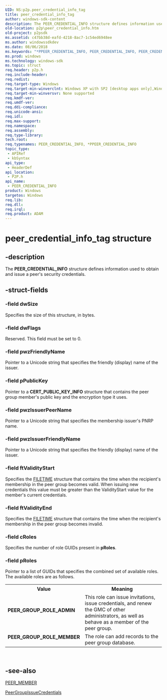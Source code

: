 ```yaml
---
UID: NS:p2p.peer_credential_info_tag
title: peer_credential_info_tag
author: windows-sdk-content
description: The PEER_CREDENTIAL_INFO structure defines information used to obtain and issue a peer's security credentials.
old-location: p2p\peer_credential_info.htm
old-project: p2psdk
ms.assetid: c47bb38d-eafd-4218-8ac7-1c54ed6948ee
ms.author: windowssdkdev
ms.date: 08/06/2018
ms.keywords: "*PPEER_CREDENTIAL_INFO, PEER_CREDENTIAL_INFO, PEER_CREDENTIAL_INFO structure [Peer Networking], PEER_GROUP_ROLE_ADMIN, PEER_GROUP_ROLE_MEMBER, PPEER_CREDENTIAL_INFO, PPEER_CREDENTIAL_INFO structure pointer [Peer Networking], p2p.peer_credential_info, p2p/PEER_CREDENTIAL_INFO, p2p/PPEER_CREDENTIAL_INFO, peer_credential_info_tag"
ms.prod: windows
ms.technology: windows-sdk
ms.topic: struct
req.header: p2p.h
req.include-header: 
req.redist: 
req.target-type: Windows
req.target-min-winverclnt: Windows XP with SP2 [desktop apps only],Windows XP with SP1 with the Advanced Networking Pack forWindows XP
req.target-min-winversvr: None supported
req.kmdf-ver: 
req.umdf-ver: 
req.ddi-compliance: 
req.unicode-ansi: 
req.idl: 
req.max-support: 
req.namespace: 
req.assembly: 
req.type-library: 
tech.root: 
req.typenames: PEER_CREDENTIAL_INFO, *PPEER_CREDENTIAL_INFO
topic_type:
 - APIRef
 - kbSyntax
api_type:
 - HeaderDef
api_location:
 - P2P.h
api_name:
 - PEER_CREDENTIAL_INFO
product: Windows
targetos: Windows
req.lib: 
req.dll: 
req.irql: 
req.product: ADAM
---
```


# peer_credential_info_tag structure


## -description


The <b>PEER_CREDENTIAL_INFO</b> structure defines information used to obtain and issue a peer's security credentials.


## -struct-fields




### -field dwSize

Specifies the size of this structure, in bytes.


### -field dwFlags

Reserved. This field must be set to 0.


### -field pwzFriendlyName

Pointer to a Unicode string that specifies the friendly (display) name of the issuer.


### -field pPublicKey

Pointer to a <b>CERT_PUBLIC_KEY_INFO</b> structure that contains the peer group member's public key and the encryption type it uses.


### -field pwzIssuerPeerName

Pointer to a Unicode string that specifies the membership issuer's PNRP name.


### -field pwzIssuerFriendlyName

Pointer to a Unicode string that specifies the friendly (display) name of the issuer.


### -field ftValidityStart

Specifies the <a href="https://msdn.microsoft.com/2d72b1bc-4687-4672-9644-85ad9b197a72">FILETIME</a> structure that contains the time when the recipient's membership in the peer group becomes valid. When issuing new credentials this value must be greater than the ValidityStart value for the member's current credentials. 


### -field ftValidityEnd

Specifies the <a href="https://msdn.microsoft.com/2d72b1bc-4687-4672-9644-85ad9b197a72">FILETIME</a> structure that contains the time when the recipient's membership in the peer group becomes invalid.


### -field cRoles

Specifies the number of role GUIDs present in <b>pRoles</b>.


### -field pRoles

Pointer to a list of GUIDs that specifies the combined set of available roles. The available roles are as follows.

<table>
<tr>
<th>Value</th>
<th>Meaning</th>
</tr>
<tr>
<td width="40%"><a id="PEER_GROUP_ROLE_ADMIN"></a><a id="peer_group_role_admin"></a><dl>
<dt><b>PEER_GROUP_ROLE_ADMIN</b></dt>
</dl>
</td>
<td width="60%">
This role can issue invitations, issue credentials,   and renew the GMC of other administrators, as well as behave as a member of the peer group.

</td>
</tr>
<tr>
<td width="40%"><a id="PEER_GROUP_ROLE_MEMBER"></a><a id="peer_group_role_member"></a><dl>
<dt><b>PEER_GROUP_ROLE_MEMBER</b></dt>
</dl>
</td>
<td width="60%">
The role can add records to the peer group database.

</td>
</tr>
</table>
 


## -see-also




<a href="https://msdn.microsoft.com/b8bd0e17-6af7-426d-ba38-11ff4948cf67">PEER_MEMBER</a>



<a href="https://msdn.microsoft.com/81284e61-fc31-47c3-a296-c9c02a2889ec">PeerGroupIssueCredentials</a>
 

 

